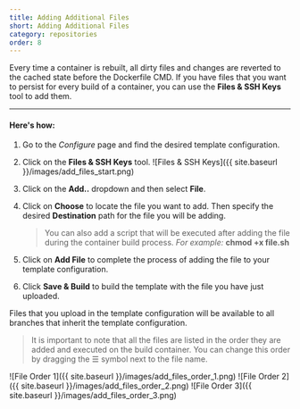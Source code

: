 ```yaml
---
title: Adding Additional Files
short: Adding Additional Files
category: repositories
order: 8
---
```


Every time a container is rebuilt, all dirty files and changes are reverted to the cached state before the Dockerfile CMD.
If you have files that you want to persist for every build of a container, you can use the **Files & SSH Keys** tool to add them.

---

#### Here's how:

1. Go to the _Configure_ page and find the desired template configuration.
2. Click on the **Files & SSH Keys** tool.
  ![Files & SSH Keys]({{ site.baseurl }}/images/add_files_start.png)
3. Click on the **Add..** dropdown and then select **File**.
4. Click on **Choose** to locate the file you want to add. Then specify the desired **Destination** path for the file you will be adding.
    > You can also add a script that will be executed after adding the file during the container build process.
   _For example:_ **chmod +x file.sh**

5. Click on **Add File** to complete the process of adding the file to your template configuration.
6. Click **Save & Build** to build the template with the file you have just uploaded.

Files that you upload in the template configuration will be available to all branches that inherit the template configuration.

> It is important to note that all the files are listed in the order they are added and executed on the build container. You can change this order by dragging the &#x2630; symbol next to the file name.

  ![File Order 1]({{ site.baseurl }}/images/add_files_order_1.png)
  ![File Order 2]({{ site.baseurl }}/images/add_files_order_2.png)
  ![File Order 3]({{ site.baseurl }}/images/add_files_order_3.png)
